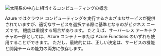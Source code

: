 ![太陽系の中心に相当するコンピューティングの概念](../media/5-heading.png)

Azure ではクラウド コンピューティングを実行するさまざまなサービスが提供されていますが、適切なサービスを選択する際に基準となるのがビジネス ニーズです。 機能は重複する場合があります。 たとえば、サーバーレス アーキテクチャの一部としては、Azure コンテナーまたは Azure Functions のいずれも使用することができます。 ただし、最終的には、正しい決定は、サービスの機能と開発チームの能力の両方に依存します。